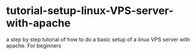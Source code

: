 # tutorial-setup-linux-VPS-server-with-apache
a step by step tutorial of how to do a basic setup of a linux VPS server with apache. For beginners
